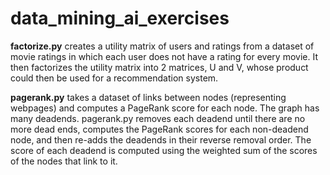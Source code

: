 # data_mining_ai_exercises
**factorize.py** creates a utility matrix of users and ratings from a dataset of movie ratings in which each user does not have a rating for every movie. It then factorizes the utility matrix into 2 matrices, U and V, whose product could then be used for a recommendation system.

**pagerank.py** takes a dataset of links between nodes (representing webpages) and computes a PageRank score for each node. The graph has many deadends. pagerank.py removes each deadend until there are no more dead ends, computes the PageRank scores for each non-deadend node, and then re-adds the deadends in their reverse removal order. The score of each deadend is computed using the weighted sum of the scores of the nodes that link to it.
